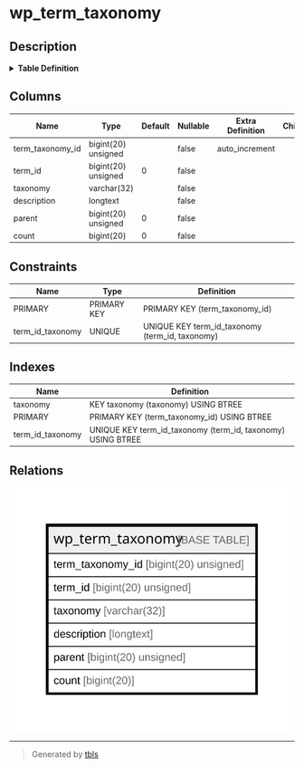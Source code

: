 # wp_term_taxonomy

## Description

<details>
<summary><strong>Table Definition</strong></summary>

```sql
CREATE TABLE `wp_term_taxonomy` (
  `term_taxonomy_id` bigint(20) unsigned NOT NULL AUTO_INCREMENT,
  `term_id` bigint(20) unsigned NOT NULL DEFAULT '0',
  `taxonomy` varchar(32) COLLATE utf8mb4_unicode_520_ci NOT NULL DEFAULT '',
  `description` longtext COLLATE utf8mb4_unicode_520_ci NOT NULL,
  `parent` bigint(20) unsigned NOT NULL DEFAULT '0',
  `count` bigint(20) NOT NULL DEFAULT '0',
  PRIMARY KEY (`term_taxonomy_id`),
  UNIQUE KEY `term_id_taxonomy` (`term_id`,`taxonomy`),
  KEY `taxonomy` (`taxonomy`)
) ENGINE=InnoDB AUTO_INCREMENT=[Redacted by tbls] DEFAULT CHARSET=utf8mb4 COLLATE=utf8mb4_unicode_520_ci
```

</details>

## Columns

| Name | Type | Default | Nullable | Extra Definition | Children | Parents | Comment |
| ---- | ---- | ------- | -------- | --------------- | -------- | ------- | ------- |
| term_taxonomy_id | bigint(20) unsigned |  | false | auto_increment |  |  |  |
| term_id | bigint(20) unsigned | 0 | false |  |  |  |  |
| taxonomy | varchar(32) |  | false |  |  |  |  |
| description | longtext |  | false |  |  |  |  |
| parent | bigint(20) unsigned | 0 | false |  |  |  |  |
| count | bigint(20) | 0 | false |  |  |  |  |

## Constraints

| Name | Type | Definition |
| ---- | ---- | ---------- |
| PRIMARY | PRIMARY KEY | PRIMARY KEY (term_taxonomy_id) |
| term_id_taxonomy | UNIQUE | UNIQUE KEY term_id_taxonomy (term_id, taxonomy) |

## Indexes

| Name | Definition |
| ---- | ---------- |
| taxonomy | KEY taxonomy (taxonomy) USING BTREE |
| PRIMARY | PRIMARY KEY (term_taxonomy_id) USING BTREE |
| term_id_taxonomy | UNIQUE KEY term_id_taxonomy (term_id, taxonomy) USING BTREE |

## Relations

![er](wp_term_taxonomy.svg)

---

> Generated by [tbls](https://github.com/k1LoW/tbls)
